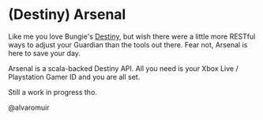 # (Destiny) Arsenal

Like me you love Bungie's [Destiny](https://www.bungie.net/en/pub/AboutDestiny), but wish there were a little more RESTful ways to adjust your Guardian than the tools out there. Fear not, Arsenal is here to save your day.

Arsenal is a scala-backed Destiny API. All you need is your Xbox Live / Playstation Gamer ID and you are all set.

Still a work in progress tho.

@alvaromuir